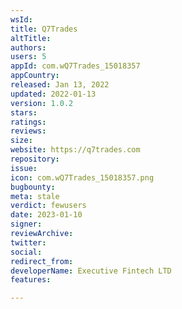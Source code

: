 ```yaml
---
wsId: 
title: Q7Trades
altTitle: 
authors: 
users: 5
appId: com.wQ7Trades_15018357
appCountry: 
released: Jan 13, 2022
updated: 2022-01-13
version: 1.0.2
stars: 
ratings: 
reviews: 
size: 
website: https://q7trades.com
repository: 
issue: 
icon: com.wQ7Trades_15018357.png
bugbounty: 
meta: stale
verdict: fewusers
date: 2023-01-10
signer: 
reviewArchive: 
twitter: 
social: 
redirect_from: 
developerName: Executive Fintech LTD
features: 

---
```


